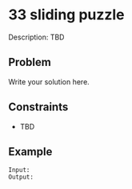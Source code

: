 # 33 sliding puzzle

Description: TBD

## Problem

Write your solution here.

## Constraints

- TBD

## Example

```
Input:
Output:
```
